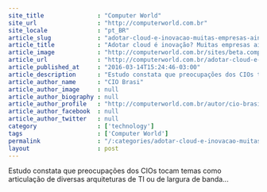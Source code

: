 ```yaml
---
site_title               : "Computer World"
site_url                 : "http://computerworld.com.br"
site_locale              : "pt_BR"
article_slug             : "adotar-cloud-e-inovacao-muitas-empresas-ainda-acham-que-sim"
article_title            : "Adotar cloud é inovação? Muitas empresas ainda acham que sim"
article_image            : "http://computerworld.com.br/sites/beta.computerworld.com.br/files/news_articles/seguranca_inovacao_problema_0.jpg"
article_url              : "http://computerworld.com.br/adotar-cloud-e-inovacao-muitas-empresas-ainda-acham-que-sim"
article_published_at     : "2016-03-14T15:24:46-03:00"
article_description      : "Estudo constata que preocupações dos CIOs tocam temas como articulação de diversas arquiteturas de TI ou de largura de banda..."
article_author_name      : "CIO Brasi"
article_author_image     : null
article_author_biography : null
article_author_profile   : "http://computerworld.com.br/autor/cio-brasil"
article_author_facebook  : null
article_author_twitter   : null
category                 : ['technology']
tags                     : ['Computer World']
permalink                : "/:categories/adotar-cloud-e-inovacao-muitas-empresas-ainda-acham-que-sim/"
layout                   : post
---
```


Estudo constata que preocupações dos CIOs tocam temas como articulação de diversas arquiteturas de TI ou de largura de banda...
